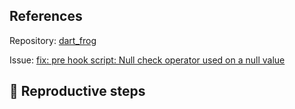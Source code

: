 ## References

Repository: [dart_frog](https://github.com/VeryGoodOpenSource/dart_frog)

Issue: [fix: pre hook script: Null check operator used on a null value](https://github.com/VeryGoodOpenSource/dart_frog/issues/1124)

## 🐛 Reproductive steps
